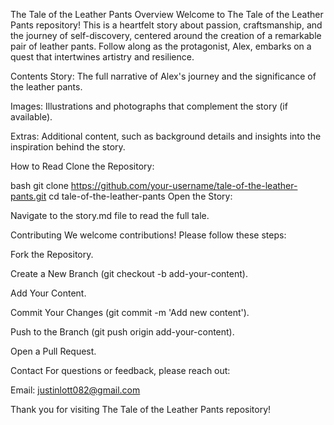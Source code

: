The Tale of the Leather Pants
Overview
Welcome to The Tale of the Leather Pants repository! This is a heartfelt story about passion, craftsmanship, and the journey of self-discovery, centered around the creation of a remarkable pair of leather pants. Follow along as the protagonist, Alex, embarks on a quest that intertwines artistry and resilience.

Contents
Story: The full narrative of Alex's journey and the significance of the leather pants.

Images: Illustrations and photographs that complement the story (if available).

Extras: Additional content, such as background details and insights into the inspiration behind the story.

How to Read
Clone the Repository:

bash
git clone https://github.com/your-username/tale-of-the-leather-pants.git
cd tale-of-the-leather-pants
Open the Story:

Navigate to the story.md file to read the full tale.

Contributing
We welcome contributions! Please follow these steps:

Fork the Repository.

Create a New Branch (git checkout -b add-your-content).

Add Your Content.

Commit Your Changes (git commit -m 'Add new content').

Push to the Branch (git push origin add-your-content).

Open a Pull Request.

Contact
For questions or feedback, please reach out:

Email: justinlott082@gmail.com

Thank you for visiting The Tale of the Leather Pants repository!
